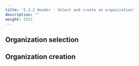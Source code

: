 ```yaml
---
title: '5.2.2 Header - Select and create an organization'
description: ""
weight: 5022
---
```


## Organization selection

## Organization creation
